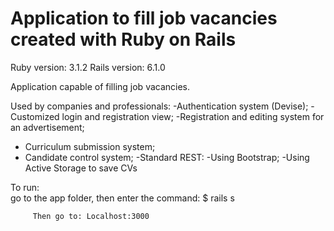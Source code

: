 # Application to fill job vacancies created with Ruby on Rails #

Ruby version: 3.1.2
Rails version: 6.1.0

Application capable of filling job vacancies.

Used by companies and professionals:
-Authentication system (Devise);
-Customized login and registration view;
-Registration and editing system for an advertisement;
- Curriculum submission system;
- Candidate control system;
-Standard REST:
-Using
Bootstrap;
-Using Active Storage to save CVs

To run:    
         go to the app folder, then enter the command: $ rails s

         Then go to: Localhost:3000
